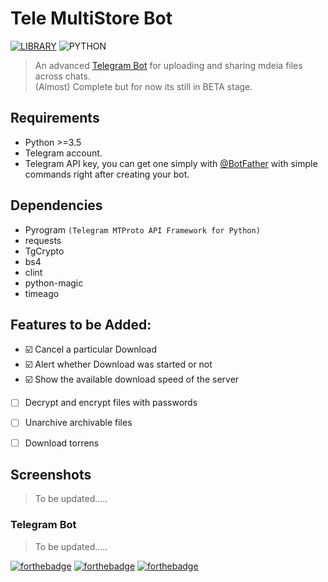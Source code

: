 
# Tele MultiStore Bot
[![LIBRARY](https://img.shields.io/badge/Pyrogram%20MtProto%20API-April%2005%2C%202019-36ade1.svg)](https://docs.pyrogram.ml)
![PYTHON](https://img.shields.io/badge/Python-%3E%3D3.4-8892bf.svg)


> An advanced [Telegram Bot](http://t.me/TeleMultiStoreBot) for uploading and sharing mdeia files across chats.    
> (Almost) Complete but for now its still in BETA stage.

Requirements
---------

* Python >=3.5
* Telegram account.
* Telegram API key, you can get one simply with [@BotFather](https://core.telegram.org/bots#botfather) with simple commands right after creating your bot.

Dependencies
---------
- Pyrogram `(Telegram MTProto API Framework for Python)`
- requests
- TgCrypto
- bs4
- clint
- python-magic
- timeago


## Features to be Added:

- ☑️ Cancel a particular Download
- ☑️ Alert whether Download was started or not
- ☑️ Show the available download speed of the server
- [ ] Decrypt and encrypt files with passwords
- [ ] Unarchive archivable files
- [ ] Download torrens



## Screenshots

> To be updated.....


### Telegram Bot

> To be updated.....



[![forthebadge](https://forthebadge.com/images/badges/for-you.svg)](https://github.com/Bfaschat/TeleMultiStorebot)
[![forthebadge](https://forthebadge.com/images/badges/built-with-love.svg)](https://github.com/Bfaschat/TeleMultiStorebot)
[![forthebadge](https://forthebadge.com/images/badges/made-with-python.svg)](https://github.com/Bfaschat/TeleMultiStorebot) 

